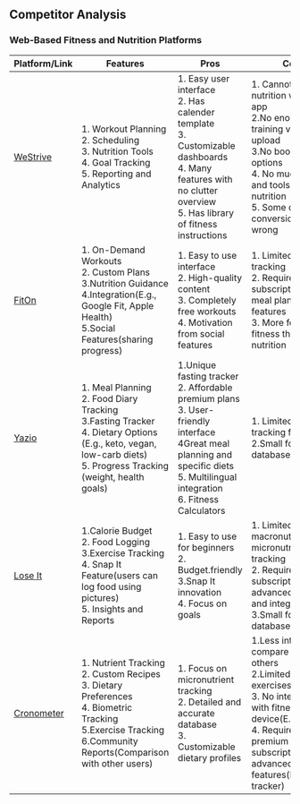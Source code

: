 ## Competitor Analysis

### Web-Based Fitness and Nutrition Platforms
| Platform/Link                         | Features                                                                                                                                                                     | Pros                                                                                                                                                                                           | Cons                                                                                                                                                                                                             |
|---------------------------------------|------------------------------------------------------------------------------------------------------------------------------------------------------------------------------|------------------------------------------------------------------------------------------------------------------------------------------------------------------------------------------------|------------------------------------------------------------------------------------------------------------------------------------------------------------------------------------------------------------------|
| [WeStrive](https://www.westrive.com/) | 1. Workout Planning  <br/>2. Scheduling <br/>3. Nutrition Tools <br/>4. Goal Tracking <br/>5. Reporting and Analytics                                                        | 1. Easy user interface <br/>2. Has calender template<br/>3. Customizable dashboards<br/>4. Many features with no clutter overview<br/>5. Has library of fitness instructions                   | 1. Cannot track nutrition within the app<br/>2.No enough training videos to upload<br/>3.No booking options<br/>4. No much insights and tools for nutrition<br/>5. Some dates conversion seem wrong              |
| [FitOn](https://fitonapp.com/)        | 1. On-Demand Workouts <br/>2. Custom Plans<br/>3.Nutrition Guidance<br/>4.Integration(E.g., Google Fit, Apple Health)<br/>5.Social Features(sharing progress)                | 1. Easy to use interface <br/> 2. High-quality content <br/>3. Completely free workouts<br/>4. Motivation from social features                                                                 | 1. Limited nutrition tracking<br/>2. Requires subscription for meal planning features<br/>3. More focus on fitness than nutrition                                                                                |
| [Yazio](https://www.yazio.com/en)     | 1. Meal Planning<br/>2. Food Diary Tracking<br/>3.Fasting Tracker<br/>4. Dietary Options (E.g., keto, vegan, low-carb diets)<br/>5. Progress Tracking (weight, health goals) | 1.Unique fasting tracker<br/>2. Affordable premium plans<br/>3. User-friendly interface<br/>4Great meal planning and specific diets<br/>5. Multilingual integration<br/>6. Fitness Calculators | 1. Limited fitness tracking features<br/>2.Small food database                                                                                                                                                   |
| [Lose It](https://www.loseit.com/)    | 1.Calorie Budget<br/>2. Food Logging<br/>3.Exercise Tracking<br/>4. Snap It Feature(users can log food using pictures)<br/>5. Insights and Reports                           | 1. Easy to use for beginners<br/>2. Budget.friendly<br/>3.Snap It innovation<br/>4. Focus on goals                                                                                             | 1. Limited macronutrient and micronutrient tracking<br/>2. Requires subscription for advanced insight and integrations<br/>3.Small food database                                                                 |
| [Cronometer](https://cronometer.com/) | 1. Nutrient Tracking<br/>2. Custom Recipes<br/>3. Dietary Preferences<br/>4. Biometric Tracking<br/>5.Exercise Tracking<br/>6.Community Reports(Comparison with other users) | 1. Focus on micronutrient tracking<br/>2. Detailed and accurate database<br/>3. Customizable dietary profiles                                                                                  | 1.Less intuitive compare to some others<br/>2.Limited pre-set exercises<br/>3. No integration with fitness device(E.g., Fitbit)<br/>4. Requires premium subscription for advanced features(E.g.,fasting tracker) |

